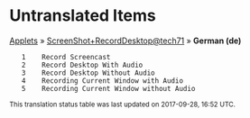 # Untranslated Items
[Applets](../../../README.md) &#187; [ScreenShot+RecordDesktop@tech71](../README.md) &#187; **German (de)**

       1	Record Screencast
       2	Record Desktop With Audio
       3	Record Desktop Without Audio
       4	Recording Current Window with Audio
       5	Recording Current Window without Audio

<sup>This translation status table was last updated on 2017-09-28, 16:52 UTC.</sup>
